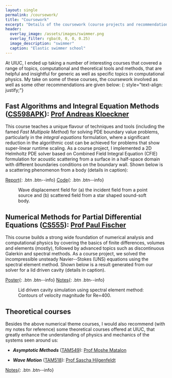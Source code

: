 ```yaml
---
layout: single
permalink: /coursework/
title: "Coursework"
excerpt: "Details of the coursework (course projects and recommendations) related to my research interests"
header:
  overlay_image: /assets/images/swimmer.png
  overlay_filter: rgba(0, 0, 0, 0.25)
  image_description: "swimmer"
  caption: "Elastic swimmer school"
---
```


At UIUC, I ended up taking a number of interesting courses that covered a range of topics,
computational and theoretical tools and methods, that are helpful and insightful for
generic as well as specific topics in computational physics. My take
on some of these courses, the coursework involved as well as some other recommendations are
given below:
{: style="text-align: justify;"}

## Fast Algorithms and Integral Equation Methods ([CS598APK](https://relate.cs.illinois.edu/course/cs598apk-f19/)): [Prof Andreas Kloeckner](https://andreask.cs.illinois.edu/aboutme/)

This course teaches a unique flavour of techniques and tools (including the famed *Fast
Multipole Method*) for solving PDE boundary value problems, particularly in the *integral
equations* formulation, where a significant reduction in the algorithmic cost can be
achieved for problems that show super-linear runtime scaling. As a course project, I
implemented a 2D Helmholtz PDE solver based on Combined Field Integral Equation
(CFIE) formulation for acoustic scattering from a surface in a half-space domain with
different boundaries conditions on the boundary wall. 
Shown below is a scattering phenomenon from a body (details in caption):

[Report](/assets/paps/cs598rep.pdf){: .btn .btn--info}
[Code](https://github.com/bhosale2/2d_helmholtz_solver_CFIE){: .btn .btn--info}

<figure class="align-center">
  <img src="{{site.url}}{{site.baseurl}}/assets/images/apk_project.png" alt="">
  <figcaption>Wave displacement field for (a) the incident field from a point source and (b) scattered field from a star shaped sound-soft body.</figcaption>
</figure>

## Numerical Methods for Partial Differential Equations ([CS555](https://relate.cs.illinois.edu/course/cs555-s19/)): [Prof Paul Fischer](http://fischerp.cs.illinois.edu/)

This course builds a strong wide foundation of numerical analysis and computational
physics by covering the basics of finite differences, volumes and elements (mostly),
followed by advanced topics such as discontinuous Galerkin and spectral methods. As a course
project, we solved the incompressible unsteady Navier--Stokes (UNS) equations using the
spectral element method. Shown below is a result generated from our solver for a lid
driven cavity (details in caption).

[Poster](/assets/paps/cs555_poster.pdf){: .btn .btn--info}
[Notes](https://drive.google.com/file/d/14qgRxqOVArN_cDVdZ7Fpx0r6mWgg22rD/view?usp=sharing){: .btn .btn--info}

<figure class="align-center">
  <img src="{{site.url}}{{site.baseurl}}/assets/images/ldc.png" alt="">
  <figcaption>Lid driven cavity simulation using spectral element method: Contours of velocity magnitude for Re=400.</figcaption>
</figure>

## Theoretical courses

Besides the above numerical theme courses, I would also recommend (with my notes for reference) 
some theoretical courses offered at UIUC, that greatly enhance the understanding of physics
and mechanics of the systems seen around us:

- ***Asymptotic Methods*** ([TAM549](https://mechanical.illinois.edu/courses/profile/TAM549)):
[Prof Moshe Matalon](https://mechanical.illinois.edu/directory/profile/matalon)

- ***Wave Motion*** ([TAM518](https://mechanical.illinois.edu/courses/profile/TAM518)):
[Prof Sascha Hilgenfeldt](https://mechanical.illinois.edu/directory/faculty/sascha)

[Notes](https://drive.google.com/file/d/1uRSo8UAPgLmO41X_x39maCNKUI0-WOkg/view?usp=sharing){: .btn .btn--info}
